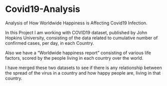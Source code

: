 # Covid19-Analysis
Analysis of How Worldwide Happiness is Affecting Covid19 Infection.

In this Project I am working with COVID19 dataset, published by John Hopkins University, consisting of the data related to cumulative number of confirmed cases, per day, in each Country.

Also we have a “Worldwide happiness report” consisting of various life factors, scored by the people living in each country over the world. 

I have merged these two datasets to see if there is any relationship between the spread of  the virus in a country and how happy people are, living in that country.
